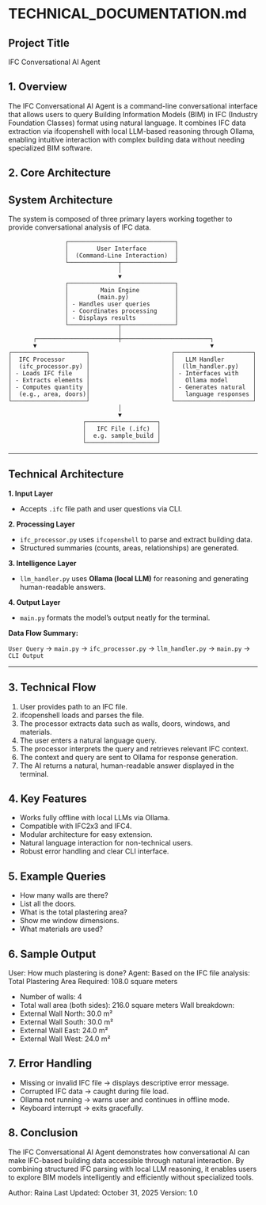 # TECHNICAL_DOCUMENTATION.md

## Project Title
IFC Conversational AI Agent

## 1. Overview
The IFC Conversational AI Agent is a command-line conversational interface that allows users to query Building Information Models (BIM) in IFC (Industry Foundation Classes) format using natural language. It combines IFC data extraction via ifcopenshell with local LLM-based reasoning through Ollama, enabling intuitive interaction with complex building data without needing specialized BIM software.

## 2. Core Architecture
## System Architecture

The system is composed of three primary layers working together to provide conversational analysis of IFC data.

```
                ┌──────────────────────────────┐
                │        User Interface        │
                │  (Command-Line Interaction)  │
                └──────────────┬───────────────┘
                               │
                               ▼
                ┌──────────────────────────────┐
                │         Main Engine          │
                │        (main.py)             │
                │ - Handles user queries       │
                │ - Coordinates processing     │
                │ - Displays results           │
                └──────────────┬───────────────┘
                               │
       ┌───────────────────────┼─────────────────────────┐
       ▼                                                 ▼
┌─────────────────────┐                       ┌──────────────────────┐
│  IFC Processor      │                       │   LLM Handler        │
│  (ifc_processor.py) │                       │  (llm_handler.py)    │
│ - Loads IFC file    │                       │ - Interfaces with    │
│ - Extracts elements │                       │   Ollama model       │
│ - Computes quantity │                       │ - Generates natural  │
│  (e.g., area, doors)│                       │   language responses │
└─────────────────────┘                       └──────────────────────┘
                               │
                               ▼
                     ┌────────────────────┐
                     │   IFC File (.ifc)  │
                     │  e.g. sample_build │
                     └────────────────────┘
```

---

## Technical Architecture

**1. Input Layer**
- Accepts `.ifc` file path and user questions via CLI.

**2. Processing Layer**
- `ifc_processor.py` uses `ifcopenshell` to parse and extract building data.
- Structured summaries (counts, areas, relationships) are generated.

**3. Intelligence Layer**
- `llm_handler.py` uses **Ollama (local LLM)** for reasoning and generating human-readable answers.

**4. Output Layer**
- `main.py` formats the model’s output neatly for the terminal.

**Data Flow Summary:**

`User Query` → `main.py` → `ifc_processor.py` → `llm_handler.py` → `main.py` → `CLI Output`

---

## 3. Technical Flow
1. User provides path to an IFC file.
2. ifcopenshell loads and parses the file.
3. The processor extracts data such as walls, doors, windows, and materials.
4. The user enters a natural language query.
5. The processor interprets the query and retrieves relevant IFC context.
6. The context and query are sent to Ollama for response generation.
7. The AI returns a natural, human-readable answer displayed in the terminal.

## 4. Key Features
- Works fully offline with local LLMs via Ollama.
- Compatible with IFC2x3 and IFC4.
- Modular architecture for easy extension.
- Natural language interaction for non-technical users.
- Robust error handling and clear CLI interface.

## 5. Example Queries
- How many walls are there?
- List all the doors.
- What is the total plastering area?
- Show me window dimensions.
- What materials are used?

## 6. Sample Output
User: How much plastering is done?
Agent: Based on the IFC file analysis:
Total Plastering Area Required: 108.0 square meters
- Number of walls: 4
- Total wall area (both sides): 216.0 square meters
Wall breakdown:
- External Wall North: 30.0 m²
- External Wall South: 30.0 m²
- External Wall East: 24.0 m²
- External Wall West: 24.0 m²

## 7. Error Handling
- Missing or invalid IFC file → displays descriptive error message.
- Corrupted IFC data → caught during file load.
- Ollama not running → warns user and continues in offline mode.
- Keyboard interrupt → exits gracefully.

## 8. Conclusion
The IFC Conversational AI Agent demonstrates how conversational AI can make IFC-based building data accessible through natural interaction. By combining structured IFC parsing with local LLM reasoning, it enables users to explore BIM models intelligently and efficiently without specialized tools.

Author: Raina
Last Updated: October 31, 2025
Version: 1.0
